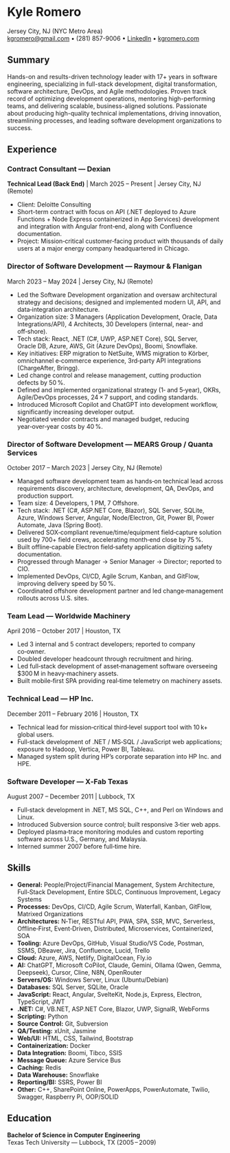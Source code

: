 # Kyle Romero
Jersey City, NJ (NYC Metro Area)  
kgromero@gmail.com • (281) 857-9006 • [LinkedIn](https://www.linkedin.com/in/kyleromero) • [kgromero.com](https://kgromero.com)

## Summary
Hands-on and results-driven technology leader with 17+ years in software engineering, specializing in full-stack development, digital transformation, software architecture, DevOps, and Agile methodologies. Proven track record of optimizing development operations, mentoring high-performing teams, and delivering scalable, business-aligned solutions. Passionate about producing high-quality technical implementations, driving innovation, streamlining processes, and leading software development organizations to success.

## Experience
### Contract Consultant — Dexian  
**Technical Lead (Back End)** | March 2025 – Present | Jersey City, NJ (Remote)  
- Client: Deloitte Consulting  
- Short-term contract with focus on API (.NET deployed to Azure Functions + Node Express containerized in App Services) development and integration with Angular front‑end, along with Confluence documentation.  
- Project: Mission‑critical customer‑facing product with thousands of daily users at a major energy company headquartered in Chicago.  

### Director of Software Development — Raymour & Flanigan  
March 2023 – May 2024 | Jersey City, NJ (Remote)  
- Led the Software Development organization and oversaw architectural strategy and decisions; designed and implemented modern UI, API, and data‑integration architecture.  
- Organization size: 3 Managers (Application Development, Oracle, Data Integrations/API), 4 Architects, 30 Developers (internal, near‑ and off‑shore).  
- Tech stack: React, .NET (C#, UWP, ASP.NET Core), SQL Server, Oracle DB, Azure, AWS, Git (Azure DevOps), Boomi, Snowflake.  
- Key initiatives: ERP migration to NetSuite, WMS migration to Körber, omnichannel e‑commerce experience, 3rd‑party API integrations (ChargeAfter, Bringg).  
- Led change control and release management, cutting production defects by 50 %.  
- Defined and implemented organizational strategy (1‑ and 5‑year), OKRs, Agile/DevOps processes, 24 × 7 support, and coding standards.  
- Introduced Microsoft Copilot and ChatGPT into development workflow, significantly increasing developer output.  
- Negotiated vendor contracts and managed budget, reducing year‑over‑year costs by 40 %.  

### Director of Software Development — MEARS Group / Quanta Services  
October 2017 – March 2023 | Jersey City, NJ (Remote)  
- Managed software development team as hands‑on technical lead across requirements discovery, architecture, development, QA, DevOps, and production support.  
- Team size: 4 Developers, 1 PM, 7 Offshore.  
- Tech stack: .NET (C#, ASP.NET Core, Blazor), SQL Server, SQLite, Azure, Windows Server, Angular, Node/Electron, Git, Power BI, Power Automate, Java (Spring Boot).  
- Delivered SOX‑compliant revenue/time/equipment field‑capture solution used by 700+ field crews, accelerating month‑end close by 75 %.  
- Built offline‑capable Electron field‑safety application digitizing safety documentation.  
- Progressed through Manager → Senior Manager → Director; reported to CIO.  
- Implemented DevOps, CI/CD, Agile Scrum, Kanban, and GitFlow, improving delivery speed by 50 %.  
- Coordinated offshore development partner and led change‑management rollouts across U.S. sites.  

### Team Lead — Worldwide Machinery  
April 2016 – October 2017 | Houston, TX  
- Led 3 internal and 5 contract developers; reported to company co‑owner.  
- Doubled developer headcount through recruitment and hiring.  
- Led full‑stack development of asset‑management software overseeing $300 M in heavy‑machinery assets.  
- Built mobile‑first SPA providing real‑time telemetry on machinery assets.  

### Technical Lead — HP Inc.  
December 2011 – February 2016 | Houston, TX  
- Technical lead for mission‑critical third‑level support tool with 10 k+ global users.  
- Full‑stack development of .NET / MS‑SQL / JavaScript web applications; exposure to Hadoop, Vertica, Power BI, Tableau.  
- Managed system split during HP’s corporate separation into HP Inc. and HPE.  

### Software Developer — X‑Fab Texas  
August 2007 – December 2011 | Lubbock, TX  
- Full‑stack development in .NET, MS SQL, C++, and Perl on Windows and Linux.  
- Introduced Subversion source control; built responsive 3‑tier web apps.  
- Deployed plasma‑trace monitoring modules and custom reporting software across U.S., Germany, and Malaysia.  
- Interned summer 2007 before full‑time hire.  

## Skills
- **General:** People/Project/Financial Management, System Architecture, Full‑Stack Development, Entire SDLC, Continuous Improvement, Legacy Systems  
- **Processes:** DevOps, CI/CD, Agile Scrum, Waterfall, Kanban, GitFlow, Matrixed Organizations  
- **Architectures:** N‑Tier, RESTful API, PWA, SPA, SSR, MVC, Serverless, Offline‑First, Event‑Driven, Distributed, Microservices, Containerized, SOA  
- **Tooling:** Azure DevOps, GitHub, Visual Studio/VS Code, Postman, SSMS, DBeaver, Jira, Confluence, Lucid, Trello  
- **Cloud:** Azure, AWS, Netlify, DigitalOcean, Fly.io  
- **AI:** ChatGPT, Microsoft CoPilot, Claude, Gemini, Ollama (Qwen, Gemma, Deepseek), Cursor, Cline, N8N, OpenRouter 
- **Servers/OS:** Windows Server, Linux (Ubuntu/Debian)  
- **Databases:** SQL Server, SQLite, Oracle  
- **JavaScript:** React, Angular, SvelteKit, Node.js, Express, Electron, TypeScript, JWT  
- **.NET:** C#, VB.NET, ASP.NET Core, Blazor, UWP, SignalR, WebForms  
- **Scripting:** Python  
- **Source Control:** Git, Subversion  
- **QA/Testing:** xUnit, Jasmine  
- **Web/UI:** HTML, CSS, Tailwind, Bootstrap  
- **Containerization:** Docker  
- **Data Integration:** Boomi, Tibco, SSIS  
- **Message Queue:** Azure Service Bus  
- **Caching:** Redis  
- **Data Warehouse:** Snowflake  
- **Reporting/BI:** SSRS, Power BI  
- **Other:** C++, SharePoint Online, PowerApps, PowerAutomate, Twilio, Swagger, Raspberry Pi, OOP/SOLID  

## Education
**Bachelor of Science in Computer Engineering**  
Texas Tech University — Lubbock, TX (2005 – 2009)

